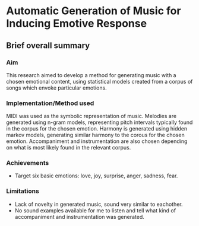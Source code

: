 # Automatic Generation of Music for Inducing Emotive Response

## Brief overall summary
### Aim
This research aimed to develop a method for generating music with a chosen emotional content, using statistical models created from a corpus of songs which envoke particular emotions.

### Implementation/Method used
MIDI was used as the symbolic representation of music.
Melodies are generated using n-gram models, representing pitch intervals typically found in the corpus for the chosen emotion.
Harmony is generated using hidden markov models, generating similar harmony to the corous for the chosen emotion.
Accompaniment and instrumentation are also chosen depending on what is most likely found in the relevant corpus.

### Achievements
- Target six basic emotions: love, joy, surprise, anger, sadness, fear.

### Limitations
- Lack of novelty in generated music, sound very similar to eachother.
- No sound examples available for me to listen and tell what kind of accompaniment and instrumentation was generated.